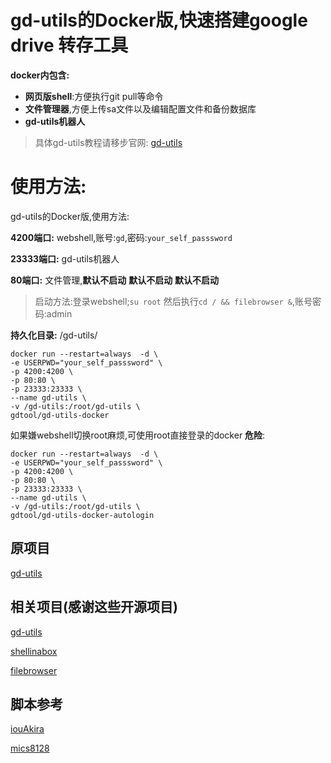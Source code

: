 # gd-utils的Docker版,快速搭建google drive 转存工具

**docker内包含:**
- **网页版shell**:方便执行git pull等命令
- **文件管理器**,方便上传sa文件以及编辑配置文件和备份数据库
- **gd-utils机器人**
> 具体gd-utils教程请移步官网: [gd-utils](https://github.com/iwestlin/gd-utils)




# 使用方法:
gd-utils的Docker版,使用方法:


**4200端口:** webshell,账号:`gd`,密码:`your_self_passsword`

**23333端口:** gd-utils机器人

**80端口:** 文件管理,**默认不启动**  **默认不启动**   **默认不启动**
> 启动方法:登录webshell;`su root` 然后执行`cd / && filebrowser &`,账号密码:admin

**持久化目录:** /gd-utils/

```
docker run --restart=always  -d \
-e USERPWD="your_self_passsword" \
-p 4200:4200 \
-p 80:80 \
-p 23333:23333 \
--name gd-utils \
-v /gd-utils:/root/gd-utils \
gdtool/gd-utils-docker
```
如果嫌webshell切换root麻烦,可使用root直接登录的docker **危险**:
```
docker run --restart=always  -d \
-e USERPWD="your_self_passsword" \
-p 4200:4200 \
-p 80:80 \
-p 23333:23333 \
--name gd-utils \
-v /gd-utils:/root/gd-utils \
gdtool/gd-utils-docker-autologin
```
## 原项目
[gd-utils](https://github.com/iwestlin/gd-utils)

## 相关项目(感谢这些开源项目)

[gd-utils](https://github.com/iwestlin/gd-utils)

[shellinabox](https://github.com/shellinabox/shellinabox)

[filebrowser](https://github.com/filebrowser/filebrowser/)

## 脚本参考

[iouAkira](https://github.com/iouAkira/someDockerfile)

[mics8128](https://github.com/mics8128/gd-utilds-docker)
